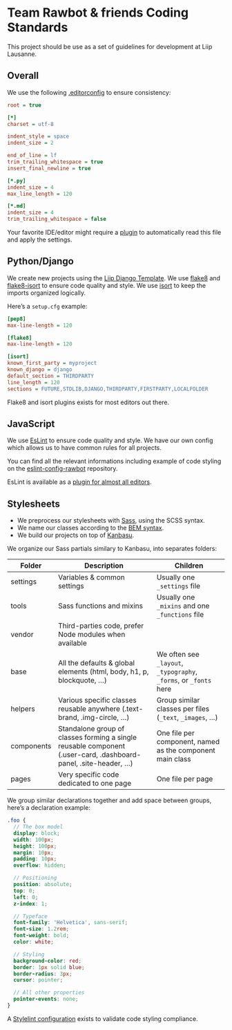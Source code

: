 # Team Rawbot & friends Coding Standards

This project should be use as a set of guidelines for development at Liip Lausanne.

## Overall

We use the following [.editorconfig](http://editorconfig.org/) to ensure consistency:

```ini
root = true

[*]
charset = utf-8

indent_style = space
indent_size = 2

end_of_line = lf
trim_trailing_whitespace = true
insert_final_newline = true

[*.py]
indent_size = 4
max_line_length = 120

[*.md]
indent_size = 4
trim_trailing_whitespace = false
```

Your favorite IDE/editor might require a [plugin](http://editorconfig.org/#download) to automatically read this file and apply the settings.

## Python/Django

We create new projects using the [Liip Django Template](https://github.com/liip/django-template). We use [flake8](https://pypi.python.org/pypi/flake8) and [flake8-isort](https://pypi.python.org/pypi/flake8-isort) to ensure code quality and style. We use [isort](https://github.com/timothycrosley/isort) to keep the imports organized logically.

Here’s a `setup.cfg` example:

```ini
[pep8]
max-line-length = 120

[flake8]
max-line-length = 120

[isort]
known_first_party = myproject
known_django = django
default_section = THIRDPARTY
line_length = 120
sections = FUTURE,STDLIB,DJANGO,THIRDPARTY,FIRSTPARTY,LOCALFOLDER
```

Flake8 and isort plugins exists for most editors out there.

## JavaScript

We use [EsLint](http://eslint.org/) to ensure code quality and style. We have our own config which allows us to have common rules for all projects.

You can find all the relevant informations including example of code styling on the [eslint-config-rawbot](https://github.com/team-rawbot/eslint-config-rawbot) repository.

EsLint is available as a [plugin for almost all editors](http://eslint.org/docs/user-guide/integrations).

## Stylesheets

* We preprocess our stylesheets with [Sass](https://sass-lang.com/), using the SCSS syntax.
* We name our classes according to the [BEM syntax](https://csswizardry.com/2013/01/mindbemding-getting-your-head-round-bem-syntax/).
* We build our projects on top of [Kanbasu](http://kanbasu.liip.ch/).

We organize our Sass partials similary to Kanbasu, into separates folders:

| Folder      | Description                                                                                                     | Children                                                          |
|-------------|-----------------------------------------------------------------------------------------------------------------|-------------------------------------------------------------------|
| settings    | Variables & common settings                                                                                     | Usually one `_settings` file                                      |
| tools       | Sass functions and mixins                                                                                       | Usually one `_mixins` and one `_functions` file                   |
| vendor      | Third-parties code, prefer Node modules when available                                                          |                                                                   |
| base        | All the defaults & global elements (html, body, h1, p, blockquote, …)                                           | We often see `_layout`, `_typography`, `_forms`, or `_fonts` here |
| helpers     | Various specific classes reusable anywhere (.text-brand, .img-circle, …)                                        | Group similar classes per files (`_text`, `_images`, …)           |
| components  | Standalone group of classes forming a single reusable component (.user-card, .dashboard-panel, .site-header, …) | One file per component, named as the component main class         |
| pages       | Very specific code dedicated to one page                                                                        | One file per page                                                 |

We group similar declarations together and add space between groups, here’s a declaration example:

```scss
.foo {
  // The box model
  display: block;
  width: 100px;
  height: 100px;
  margin: 10px;
  padding: 10px;
  overflow: hidden;

  // Positioning
  position: absolute;
  top: 0;
  left: 0;
  z-index: 1;

  // Typeface
  font-family: 'Helvetica', sans-serif;
  font-size: 1.2rem;
  font-weight: bold;
  color: white;

  // Styling
  background-color: red;
  border: 1px solid blue;
  border-radius: 3px;
  cursor: pointer;

  // All other properties
  pointer-events: none;
}
```

A [Stylelint configuration](https://github.com/team-rawbot/stylelint-config-rawbot) exists to validate code styling compliance.
